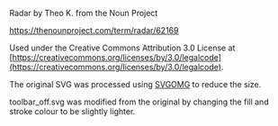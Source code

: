 Radar by Theo K. from the Noun Project

https://thenounproject.com/term/radar/62169

Used under the Creative Commons Attribution 3.0 License at [https://creativecommons.org/licenses/by/3.0/legalcode](https://creativecommons.org/licenses/by/3.0/legalcode).

The original SVG was processed using [SVGOMG](https://jakearchibald.github.io/svgomg/) to reduce the size.

toolbar_off.svg was modified from the original by changing the fill and stroke colour to be slightly lighter.
